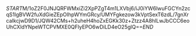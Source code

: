 $START$M/1oZ2F0JNJQRFWMxiZi2XpPZgT4m1LXVbj6/iJ0iYW6lwuFGCYn2zcqS1lgBVW2fuXdGieZEpOIhpWYmGRcy/UMYFgkezow3kVptSexT6zdL/7gnXrcaIkcjwD9D1/JQW42CMs+h2uheH4hoZxEGKk30z+Ztzz4A8hlLwJbCCC6eoUhCXldYNpeWTCPVMXE0QFlyEPO6wDiLD4eO25glQ==$END$